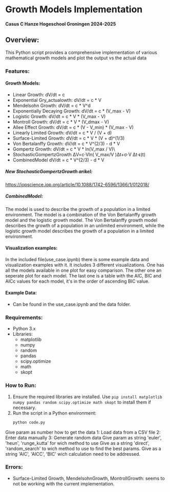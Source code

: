 # Growth Models Implementation 
#### Casus C Hanze Hogeschool Groningen 2024-2025

## Overview:
This Python script provides a comprehensive implementation of various mathematical growth models and plot the output vs the actual data
### Features:
#### Growth Models:
   - Linear Growth: dV/dt = c
   - Exponential Gry_actualowth: dV/dt = c * V
   - Mendelsohn Growth: dV/dt = c * V^d
   - Exponentially Decaying Growth: dV/dt = c * (V_max - V)
   - Logistic Growth: dV/dt = c * V * (V_max - V)
   - Montroll Growth: dV/dt = c * V * (V_dmax - V)
   - Allee Effect Growth: dV/dt = c * (V - V_min) * (V_max - V)
   - Linearly Limited Growth: dV/dt = c * V / (V + d)
   - Surface-Limited Growth: dV/dt = c * V * (V + d)^(1/3)
   - Von Bertalanffy Growth: dV/dt = c * V^(2/3) - d * V
   - Gompertz Growth: dV/dt = c * V * ln(V_max / V)\
   - StochasticGompertzGrowth  ΔV=c⋅Vln( V_max/V )Δt+σ⋅V Δt⋅ϵ(t)
   - CombinedModel dV/dt = c * V^(2/3) - d * V

##### New StochasticGompertzGrowth arikel:
https://iopscience.iop.org/article/10.1088/1742-6596/1366/1/012018/

##### CombinedModel:
The model is used to describe the growth of a population in a limited environment. The model is a combination of the Von Bertalanffy growth model and the logistic growth model. The Von Bertalanffy growth model describes the growth of a population in an unlimited environment, while the logistic growth model describes the growth of a population in a limited environment.

#### Visualization examples:
In the included file(use_case.ipynb) there is some example data and visualization examples with it. It includes 3 different visualizations. One has all the models available in one plot for easy comparison. The other one an seperate plot for each model. The last one is a table with the AIC, BIC and AICc values for each model, it's in the order of ascending BIC value.

#### Example Data:
   - Can be found in the use_case.ipynb and the data folder.

### Requirements:
- Python 3.x
- Libraries:
  - matplotlib
  - numpy
  - random
  - pandas
  - scipy.optimize
  - math
  - skopt

### How to Run:
1. Ensure the required libraries are installed. Use `pip install matplotlib numpy pandas random scipy.optimize math skopt` to install them if necessary.
2. Run the script in a Python environment:
   ```bash
   python code.py
Give param as number how to get the data
	1: Load data from a CSV file
	2: Enter data manually
	3: Generate random data
Give param as string 'euler', 'heun', 'runge_kutta' for wich method to use
Give as a string 'direct', 'random_search' to wich method to use to find the best params.
Give as a string 'AIC', 'AICC', 'BIC' wich calculation need to be addressed.

### Errors:
- Surface-Limited Growth, MendelsohnGrowth, MontrollGrowth: seems to not be working with the current implementation.
